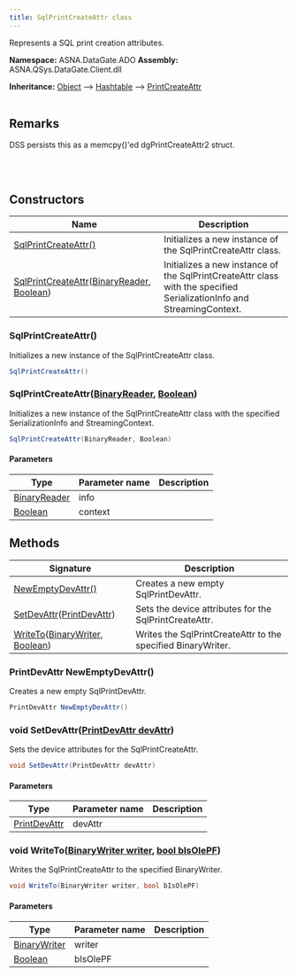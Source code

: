 ```yaml
---
title: SqlPrintCreateAttr class
---
```


Represents a SQL print creation attributes.

**Namespace:** ASNA.DataGate.ADO
**Assembly:** ASNA.QSys.DataGate.Client.dll

**Inheritance:** [Object](https://docs.microsoft.com/en-us/dotnet/api/system.object) --> [Hashtable](https://learn.microsoft.com/en-us/dotnet/api/system.collections.hashtable?view=net-8.0) --> [PrintCreateAttr](/reference/datagate/data-gate-providers/print-create-attr.html)
<br>
<br>

## Remarks
DSS persists this as a memcpy()'ed dgPrintCreateAttr2 struct.

<br>
<br>

## Constructors

| Name | Description |
| --- | --- |
| [SqlPrintCreateAttr()](#sqlprintcreateattr-) | Initializes a new instance of the SqlPrintCreateAttr class.
| [SqlPrintCreateAttr](#sqlprintcreateattr-binaryreader-boolean-)([BinaryReader](https://learn.microsoft.com/en-us/dotnet/api/system.io.binaryreader?view=net-8.0), [Boolean](https://docs.microsoft.com/en-us/dotnet/api/system.boolean)) | Initializes a new instance of the SqlPrintCreateAttr class with the specified SerializationInfo and StreamingContext.

### SqlPrintCreateAttr()

Initializes a new instance of the SqlPrintCreateAttr class.

```cs
SqlPrintCreateAttr()
```

### SqlPrintCreateAttr([BinaryReader](https://learn.microsoft.com/en-us/dotnet/api/system.io.binaryreader?view=net-8.0), [Boolean](https://docs.microsoft.com/en-us/dotnet/api/system.boolean))

Initializes a new instance of the SqlPrintCreateAttr class with the specified SerializationInfo and StreamingContext.

```cs
SqlPrintCreateAttr(BinaryReader, Boolean)
```

#### Parameters

| Type | Parameter name | Description
| --- | --- | ---
| [BinaryReader](https://learn.microsoft.com/en-us/dotnet/api/system.io.binaryreader?view=net-8.0) | info | 
| [Boolean](https://docs.microsoft.com/en-us/dotnet/api/system.boolean) | context | 

## Methods

| Signature | Description |
| --- | --- |
| [NewEmptyDevAttr()](#newemptydevattr-) | Creates a new empty SqlPrintDevAttr.
| [SetDevAttr](#setdevattr-printdevattr-)([PrintDevAttr](/reference/datagate/data-gate-providers/print-dev-attr.html)) | Sets the device attributes for the SqlPrintCreateAttr.
| [WriteTo](#writeto-binarywriter-boolean-)([BinaryWriter](https://learn.microsoft.com/en-us/dotnet/api/system.io.binarywriter?view=net-8.0), [Boolean](https://docs.microsoft.com/en-us/dotnet/api/system.boolean)) | Writes the SqlPrintCreateAttr to the specified BinaryWriter.

### PrintDevAttr NewEmptyDevAttr()

Creates a new empty SqlPrintDevAttr.

```cs
PrintDevAttr NewEmptyDevAttr()
```

### void SetDevAttr([PrintDevAttr devAttr](/reference/datagate/data-gate-providers/print-dev-attr.html))

Sets the device attributes for the SqlPrintCreateAttr.

```cs
void SetDevAttr(PrintDevAttr devAttr)
```

#### Parameters

| Type | Parameter name | Description
| --- | --- | ---
| [PrintDevAttr](/reference/datagate/data-gate-providers/print-dev-attr.html) | devAttr | 

### void WriteTo([BinaryWriter writer](https://learn.microsoft.com/en-us/dotnet/api/system.io.binarywriter?view=net-8.0), [bool bIsOlePF](https://docs.microsoft.com/en-us/dotnet/api/system.boolean))

Writes the SqlPrintCreateAttr to the specified BinaryWriter.

```cs
void WriteTo(BinaryWriter writer, bool bIsOlePF)
```

#### Parameters

| Type | Parameter name | Description
| --- | --- | ---
| [BinaryWriter](https://learn.microsoft.com/en-us/dotnet/api/system.io.binarywriter?view=net-8.0) | writer | 
| [Boolean](https://docs.microsoft.com/en-us/dotnet/api/system.boolean) | bIsOlePF | 
